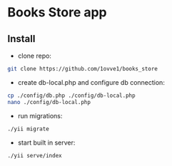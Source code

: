 # Books Store app

## Install

* clone repo:
```bash
git clone https://github.com/1ovve1/books_store 
```

* create db-local.php and configure db connection:
```bash
cp ./config/db.php ./config/db-local.php
nano ./config/db-local.php
```

* run migrations:
```bash 
./yii migrate
```

* start built in server:
```bash
./yii serve/index
```